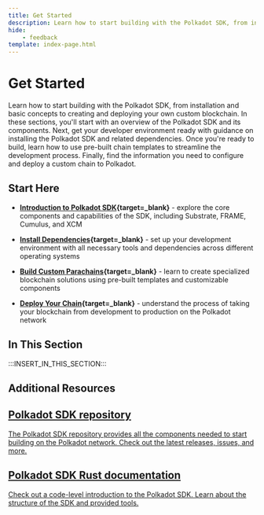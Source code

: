 ```yaml
---
title: Get Started
description: Learn how to start building with the Polkadot SDK, from installation and basic concepts to creating and deploying your own custom blockchain.
hide: 
    - feedback
template: index-page.html
---
```


# Get Started

Learn how to start building with the Polkadot SDK, from installation and basic concepts to creating and deploying your own custom blockchain. In these sections, you'll start with an overview of the Polkadot SDK and its components. Next, get your developer environment ready with guidance on installing the Polkadot SDK and related dependencies. Once you're ready to build, learn how to use pre-built chain templates to streamline the development process. Finally, find the information you need to configure and deploy a custom chain to Polkadot. 

## Start Here

- **[Introduction to Polkadot SDK](/develop/parachains/get-started/intro-polkadot-sdk/){target=\_blank}** - explore the core components and capabilities of the SDK, including Substrate, FRAME, Cumulus, and XCM

- **[Install Dependencies](/develop/parachains/get-started/install-polkadot-sdk/){target=\_blank}** - set up your development environment with all necessary tools and dependencies across different operating systems

- **[Build Custom Parachains](/develop/parachains/get-started/build-custom-parachains/){target=\_blank}** - learn to create specialized blockchain solutions using pre-built templates and customizable components

- **[Deploy Your Chain](/develop/parachains/get-started/deploy-parachain-to-polkadot/){target=\_blank}** - understand the process of taking your blockchain from development to production on the Polkadot network

## In This Section

:::INSERT_IN_THIS_SECTION:::

## Additional Resources

<div class="subsection-wrapper">
  <div class="card">
    <a href="https://github.com/paritytech/polkadot-sdk" target="_blank">
      <h2 class="title">Polkadot SDK repository</h2>
      <p class="description">The Polkadot SDK repository provides all the components needed to start building on the Polkadot network. Check out the latest releases, issues, and more.</p>
    </a>
  </div>
    <div class="card">
    <a href="https://paritytech.github.io/polkadot-sdk/master/polkadot_sdk_docs/polkadot_sdk/index.html" target="_blank">
      <h2 class="title">Polkadot SDK Rust documentation</h2>
      <p class="description">Check out a code-level introduction to the Polkadot SDK. Learn about the structure of the SDK and provided tools.</p>
    </a>
  </div>
</div>